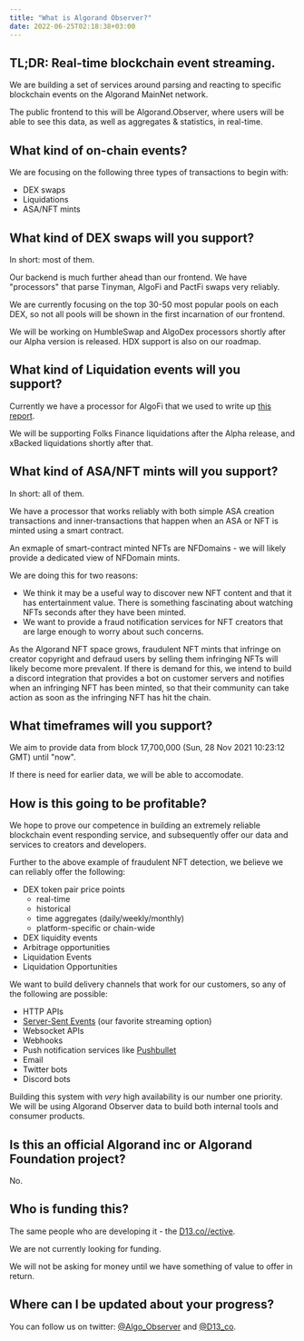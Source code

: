 ```yaml
---
title: "What is Algorand Observer?"
date: 2022-06-25T02:18:38+03:00
---
```

## TL;DR: Real-time blockchain event streaming.

We are building a set of services around parsing and reacting to specific blockchain events on the Algorand MainNet network.

The public frontend to this will be Algorand.Observer, where users will be able to see this data, as well as aggregates & statistics, in real-time.

## What kind of on-chain events?

We are focusing on the following three types of transactions to begin with:

- DEX swaps
- Liquidations
- ASA/NFT mints

## What kind of DEX swaps will you support?

In short: most of them.

Our backend is much further ahead than our frontend. We have "processors" that parse Tinyman, AlgoFi and PactFi swaps very reliably.

We are currently focusing on the top 30-50 most popular pools on each DEX, so not all pools will be shown in the first incarnation of our frontend.

We will be working on HumbleSwap and AlgoDex processors shortly after our Alpha version is released. HDX support is also on our roadmap.

## What kind of Liquidation events will you support? 

Currently we have a processor for AlgoFi that we used to write up [this report](https://d13.co/algofi-liquidations-stats-data/).

We will be supporting Folks Finance liquidations after the Alpha release, and xBacked liquidations shortly after that.

## What kind of ASA/NFT mints will you support?

In short: all of them.

We have a processor that works reliably with both simple ASA creation transactions and inner-transactions that happen when an ASA or NFT is minted using a smart contract. 

An exmaple of smart-contract minted NFTs are NFDomains - we will likely provide a dedicated view of NFDomain mints.

We are doing this for two reasons: 

- We think it may be a useful way to discover new NFT content and that it has entertainment value. There is something fascinating about watching NFTs seconds after they have been minted.
- We want to provide a fraud notification services for NFT creators that are large enough to worry about such concerns.

As the Algorand NFT space grows, fraudulent NFT mints that infringe on creator copyright and defraud users by selling them infringing NFTs will likely become more prevalent. If there is demand for this, we intend to build a discord integration that provides a bot on customer servers and notifies when an infringing NFT has been minted, so that their community can take action as soon as the infringing NFT has hit the chain.

## What timeframes will you support?

We aim to provide data from block 17,700,000 (Sun, 28 Nov 2021 10:23:12 GMT) until "now".

If there is need for earlier data, we will be able to accomodate.

## How is this going to be profitable?

We hope to prove our competence in building an extremely reliable blockchain event responding service, and subsequently offer our data and services to creators and developers.

Further to the above example of fraudulent NFT detection, we believe we can reliably offer the following:

- DEX token pair price points
  - real-time
  - historical
  - time aggregates (daily/weekly/monthly)
  - platform-specific or chain-wide
- DEX liquidity events
- Arbitrage opportunities
- Liquidation Events
- Liquidation Opportunities

We want to build delivery channels that work for our customers, so any of the following are possible:

- HTTP APIs
- [Server-Sent Events](https://developer.mozilla.org/en-US/docs/Web/API/Server-sent_events/Using_server-sent_events) (our favorite streaming option)
- Websocket APIs
- Webhooks
- Push notification services like [Pushbullet](https://pushbullet.com/)
- Email
- Twitter bots
- Discord bots

Building this system with _very_ high availability is our number one priority. We will be using Algorand Observer data to build both internal tools and consumer products.

## Is this an official Algorand inc or Algorand Foundation project?

No.

## Who is funding this?

The same people who are developing it - the [D13.co//ective](https://d13.co//ective).

We are not currently looking for funding.

We will not be asking for money until we have something of value to offer in return.

## Where can I be updated about your progress?

You can follow us on twitter: [@Algo_Observer](https://twitter.com/algo_observer/) and [@D13_co](https://twitter.com/d13_co/).
